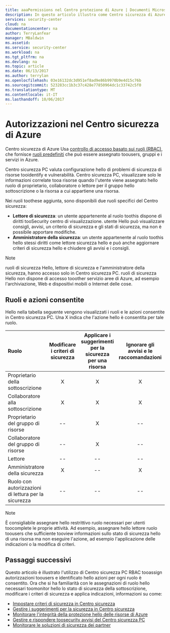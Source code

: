 ```yaml
---
title: aaaPermissions nel Centro protezione di Azure | Documenti Microsoft
description: In questo articolo illustra come Centro sicurezza di Azure viene usato toousers autorizzazioni tooassign controllo di accesso basato sui ruoli e identifica le azioni per ogni ruolo consentita hello.
services: security-center
cloud: na
documentationcenter: na
author: TerryLanfear
manager: MBaldwin
ms.assetid: 
ms.service: security-center
ms.workload: na
ms.tgt_pltfrm: na
ms.devlang: na
ms.topic: article
ms.date: 06/13/2017
ms.author: terrylan
ms.openlocfilehash: 03e16132dc3d951ef8ad9e86b9970b9e4d15c76b
ms.sourcegitcommit: 523283cc1b3c37c428e77850964dc1c33742c5f0
ms.translationtype: MT
ms.contentlocale: it-IT
ms.lasthandoff: 10/06/2017
---
```

# <a name="permissions-in-azure-security-center"></a>Autorizzazioni nel Centro sicurezza di Azure

Centro sicurezza di Azure Usa [controllo di accesso basato sui ruoli (RBAC)](../active-directory/role-based-access-control-configure.md), che fornisce [ruoli predefiniti](../active-directory/role-based-access-built-in-roles.md) che può essere assegnato toousers, gruppi e i servizi in Azure.

Centro sicurezza PC valuta configurazione hello di problemi di sicurezza di risorse tooidentify e vulnerabilità. Centro sicurezza PC, visualizzare solo le informazioni correlate tooa risorse quando l'utente viene assegnato hello ruolo di proprietario, collaboratore o lettore per il gruppo hello sottoscrizione o la risorsa a cui appartiene una risorsa.

Nei ruoli toothese aggiunta, sono disponibili due ruoli specifici del Centro sicurezza:

* **Lettore di sicurezza**: un utente appartenente al ruolo toothis dispone di diritti tooSecurity centro di visualizzazione. utente Hello può visualizzare consigli, avvisi, un criterio di sicurezza e gli stati di sicurezza, ma non è possibile apportare modifiche.
* **Amministratore della sicurezza**: un utente appartenente al ruolo toothis hello stessi diritti come lettore sicurezza hello e può anche aggiornare criteri di sicurezza hello e chiudere gli avvisi e i consigli.

> [!NOTE]
> ruoli di sicurezza Hello, lettore di sicurezza e l'amministratore della sicurezza, hanno accesso solo in Centro sicurezza PC. ruoli di sicurezza Hello non dispone di accesso tooother servizio aree di Azure, ad esempio l'archiviazione, Web e dispositivi mobili o Internet delle cose.
>
>

## <a name="roles-and-allowed-actions"></a>Ruoli e azioni consentite

Hello nella tabella seguente vengono visualizzati i ruoli e le azioni consentite in Centro sicurezza PC. Una X indica che l'azione hello è consentita per tale ruolo.

| Ruolo | Modificare i criteri di sicurezza | Applicare i suggerimenti per la sicurezza per una risorsa | Ignorare gli avvisi e le raccomandazioni | Visualizzare gli avvisi e le raccomandazioni |
|:--- |:---:|:---:|:---:|:---:|
| Proprietario della sottoscrizione | X | X | X | X |
| Collaboratore alla sottoscrizione | X | X | X | X |
| Proprietario del gruppo di risorse | -- | X | -- | X |
| Collaboratore del gruppo di risorse | -- | X | -- | X |
| Lettore | -- | -- | -- | X |
| Amministratore della sicurezza | X | -- | X | X |
| Ruolo con autorizzazioni di lettura per la sicurezza | -- | -- | -- | X |

> [!NOTE]
> È consigliabile assegnare hello restrittivo ruolo necessari per utenti toocomplete le proprie attività. Ad esempio, assegnare hello lettore ruolo toousers che sufficiente tooview informazioni sullo stato di sicurezza hello di una risorsa ma non eseguire l'azione, ad esempio l'applicazione delle indicazioni o la modifica di criteri.
>
>

## <a name="next-steps"></a>Passaggi successivi
Questo articolo è illustrato l'utilizzo di Centro sicurezza PC RBAC tooassign autorizzazioni toousers e identificato hello azioni per ogni ruolo è consentito. Ora che si ha familiarità con le assegnazioni di ruolo hello necessari toomonitor hello lo stato di sicurezza della sottoscrizione, modificare i criteri di sicurezza e applica indicazioni, informazioni su come:

- [Impostare criteri di sicurezza in Centro sicurezza](security-center-policies.md)
- [Gestire i suggerimenti per la sicurezza in Centro sicurezza](security-center-recommendations.md)
- [Monitorare l'integrità della protezione hello delle risorse di Azure](security-center-monitoring.md)
- [Gestire e rispondere toosecurity avvisi del Centro sicurezza PC](security-center-managing-and-responding-alerts.md)
- [Monitorare le soluzioni di sicurezza dei partner](security-center-partner-solutions.md)
